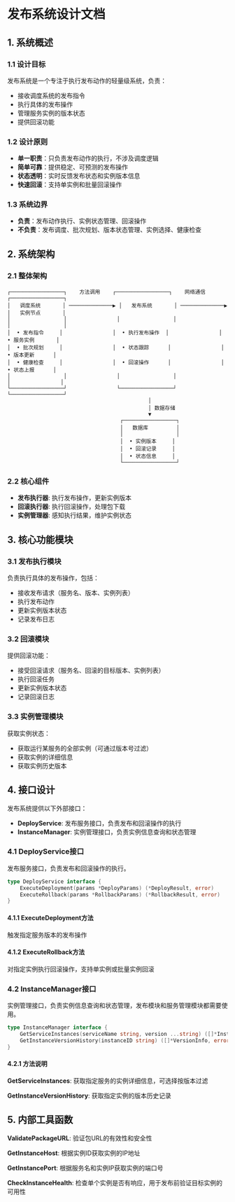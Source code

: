 # 发布系统设计文档

## 1. 系统概述

### 1.1 设计目标
发布系统是一个专注于执行发布动作的轻量级系统，负责：
- 接收调度系统的发布指令
- 执行具体的发布操作
- 管理服务实例的版本状态
- 提供回滚功能

### 1.2 设计原则
- **单一职责**：只负责发布动作的执行，不涉及调度逻辑
- **简单可靠**：提供稳定、可预测的发布操作
- **状态透明**：实时反馈发布状态和实例版本信息
- **快速回滚**：支持单实例和批量回滚操作

### 1.3 系统边界
- **负责**：发布动作执行、实例状态管理、回滚操作
- **不负责**：发布调度、批次规划、版本状态管理、实例选择、健康检查

## 2. 系统架构

### 2.1 整体架构
```
┌─────────────────┐    方法调用    ┌─────────────────┐    网络通信    ┌─────────────────┐
│   调度系统       │ ──────────────▶ │   发布系统       │ ──────────────▶ │   实例节点       │
│                 │                │                 │                │                 │
│  • 发布指令     │                │  • 执行发布操作  │                │  • 服务实例       │
│  • 批次规划     │                │  • 状态跟踪      │                │  • 版本更新      │
│  • 健康检查     │                │  • 回滚操作      │                │  • 状态上报      │
│                 │                │                 │                │                │
└─────────────────┘                └─────────────────┘                └─────────────────┘
                                             │
                                             │ 数据存储
                                             ▼
                                    ┌─────────────────┐
                                    │   数据库         │
                                    │                 │
                                    │  • 实例版本     │
                                    │  • 回滚记录     │
                                    │  • 状态信息     │
                                    └─────────────────┘
```

### 2.2 核心组件

- **发布执行器**: 执行发布操作，更新实例版本
- **回滚执行器**: 执行回滚操作，处理包下载
- **实例管理器**: 感知执行结果，维护实例状态

## 3. 核心功能模块

### 3.1 发布执行模块
负责执行具体的发布操作，包括：
- 接收发布请求（服务名、版本、实例列表）
- 执行发布动作
- 更新实例版本状态
- 记录发布日志

### 3.2 回滚模块
提供回滚功能：
- 接受回滚请求（服务名、回滚的目标版本、实例列表）
- 执行回滚任务
- 更新实例版本状态
- 记录回滚日志

### 3.3 实例管理模块
获取实例状态：
- 获取运行某服务的全部实例（可通过版本号过滤）
- 获取实例的详细信息
- 获取实例历史版本

## 4. 接口设计

发布系统提供以下外部接口：

- **DeployService**: 发布服务接口，负责发布和回滚操作的执行
- **InstanceManager**: 实例管理接口，负责实例信息查询和状态管理

### 4.1 DeployService接口

发布服务接口，负责发布和回滚操作的执行。

```go
type DeployService interface {
    ExecuteDeployment(params *DeployParams) (*DeployResult, error)
    ExecuteRollback(params *RollbackParams) (*RollbackResult, error)
}
```

#### 4.1.1 ExecuteDeployment方法

触发指定服务版本的发布操作

#### 4.1.2 ExecuteRollback方法

对指定实例执行回滚操作，支持单实例或批量实例回滚

### 4.2 InstanceManager接口

实例管理接口，负责实例信息查询和状态管理，发布模块和服务管理模块都需要使用。

```go
type InstanceManager interface {
    GetServiceInstances(serviceName string, version ...string) ([]*InstanceInfo, error)
    GetInstanceVersionHistory(instanceID string) ([]*VersionInfo, error)
}
```

#### 4.2.1 方法说明

**GetServiceInstances**: 获取指定服务的实例详细信息，可选择按版本过滤

**GetInstanceVersionHistory**: 获取指定实例的版本历史记录

## 5. 内部工具函数

**ValidatePackageURL**: 验证包URL的有效性和安全性

**GetInstanceHost**: 根据实例ID获取实例的IP地址

**GetInstancePort**: 根据服务名和实例IP获取实例的端口号

**CheckInstanceHealth**: 检查单个实例是否有响应，用于发布前验证目标实例的可用性
